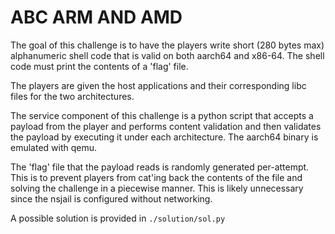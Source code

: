# ABC ARM AND AMD

The goal of this challenge is to have the players write short (280 bytes max)
alphanumeric shell code that is valid on both aarch64 and x86-64. The shell code
must print the contents of a 'flag' file.

The players are given the host applications and their corresponding libc files
for the two architectures.

The service component of this challenge is a python script that accepts a
payload from the player and performs content validation and then validates the
payload by executing it under each architecture. The aarch64 binary is emulated
with qemu.

The 'flag' file that the payload reads is randomly generated per-attempt. This
is to prevent players from cat'ing back the contents of the file and solving the
challenge in a piecewise manner. This is likely unnecessary since the nsjail is
configured without networking.

A possible solution is provided in `./solution/sol.py`
